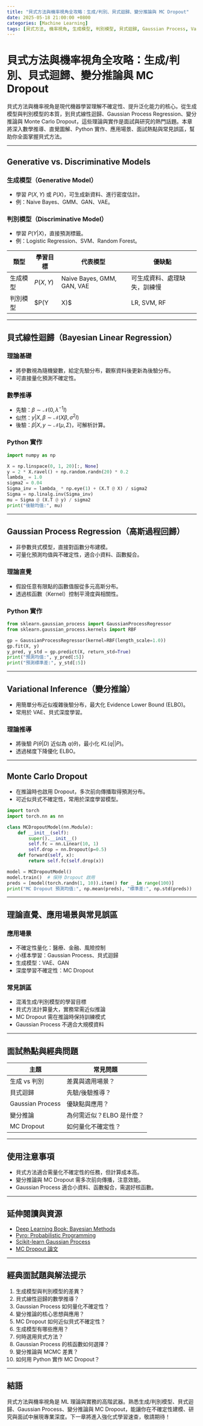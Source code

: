 ```yaml
---
title: "貝式方法與機率視角全攻略：生成/判別、貝式迴歸、變分推論與 MC Dropout"
date: 2025-05-18 21:00:00 +0800
categories: [Machine Learning]
tags: [貝式方法, 機率視角, 生成模型, 判別模型, 貝式迴歸, Gaussian Process, Variational Inference, Monte Carlo Dropout]
---
```


# 貝式方法與機率視角全攻略：生成/判別、貝式迴歸、變分推論與 MC Dropout

貝式方法與機率視角是現代機器學習理解不確定性、提升泛化能力的核心。從生成模型與判別模型的本質，到貝式線性迴歸、Gaussian Process Regression、變分推論與 Monte Carlo Dropout，這些理論與實作是面試與研究的熱門話題。本章將深入數學推導、直覺圖解、Python 實作、應用場景、面試熱點與常見誤區，幫助你全面掌握貝式方法。

---

## Generative vs. Discriminative Models

### 生成模型（Generative Model）

- 學習 $P(X, Y)$ 或 $P(X)$，可生成新資料、進行密度估計。
- 例：Naive Bayes、GMM、GAN、VAE。

### 判別模型（Discriminative Model）

- 學習 $P(Y|X)$，直接預測標籤。
- 例：Logistic Regression、SVM、Random Forest。

| 類型     | 學習目標  | 代表模型                   | 優缺點                       |
| -------- | --------- | -------------------------- | ---------------------------- |
| 生成模型 | $P(X, Y)$ | Naive Bayes, GMM, GAN, VAE | 可生成資料、處理缺失，訓練慢 |
| 判別模型 | $P(Y      | X)$                        | LR, SVM, RF                  | 預測準確、訓練快 |

---

## 貝式線性迴歸（Bayesian Linear Regression）

### 理論基礎

- 將參數視為隨機變數，給定先驗分布，觀察資料後更新為後驗分布。
- 可直接量化預測不確定性。

### 數學推導

- 先驗：$\beta \sim \mathcal{N}(0, \lambda^{-1}I)$
- 似然：$y|X, \beta \sim \mathcal{N}(X\beta, \sigma^2I)$
- 後驗：$\beta|X, y \sim \mathcal{N}(\mu, \Sigma)$，可解析計算。

### Python 實作

```python
import numpy as np

X = np.linspace(0, 1, 20)[:, None]
y = 2 * X.ravel() + np.random.randn(20) * 0.2
lambda_ = 1.0
sigma2 = 0.04
Sigma_inv = lambda_ * np.eye(1) + (X.T @ X) / sigma2
Sigma = np.linalg.inv(Sigma_inv)
mu = Sigma @ (X.T @ y) / sigma2
print("後驗均值:", mu)
```

---

## Gaussian Process Regression（高斯過程回歸）

- 非參數貝式模型，直接對函數分布建模。
- 可量化預測均值與不確定性，適合小資料、函數擬合。

### 理論直覺

- 假設任意有限點的函數值服從多元高斯分布。
- 透過核函數（Kernel）控制平滑度與相關性。

### Python 實作

```python
from sklearn.gaussian_process import GaussianProcessRegressor
from sklearn.gaussian_process.kernels import RBF

gp = GaussianProcessRegressor(kernel=RBF(length_scale=1.0))
gp.fit(X, y)
y_pred, y_std = gp.predict(X, return_std=True)
print("預測均值:", y_pred[:5])
print("預測標準差:", y_std[:5])
```

---

## Variational Inference（變分推論）

- 用簡單分布近似複雜後驗分布，最大化 Evidence Lower Bound (ELBO)。
- 常用於 VAE、貝式深度學習。

### 理論推導

- 將後驗 $P(\theta|D)$ 近似為 $q(\theta)$，最小化 $KL(q||P)$。
- 透過梯度下降優化 ELBO。

---

## Monte Carlo Dropout

- 在推論時也啟用 Dropout，多次前向傳播取得預測分布。
- 可近似貝式不確定性，常用於深度學習模型。

```python
import torch
import torch.nn as nn

class MCDropoutModel(nn.Module):
    def __init__(self):
        super().__init__()
        self.fc = nn.Linear(10, 1)
        self.drop = nn.Dropout(p=0.5)
    def forward(self, x):
        return self.fc(self.drop(x))

model = MCDropoutModel()
model.train()  # 保持 Dropout 啟用
preds = [model(torch.randn(1, 10)).item() for _ in range(100)]
print("MC Dropout 預測均值:", np.mean(preds), "標準差:", np.std(preds))
```

---

## 理論直覺、應用場景與常見誤區

### 應用場景

- 不確定性量化：醫療、金融、風險控制
- 小樣本學習：Gaussian Process、貝式迴歸
- 生成模型：VAE、GAN
- 深度學習不確定性：MC Dropout

### 常見誤區

- 混淆生成/判別模型的學習目標
- 貝式方法計算量大，實務常需近似推論
- MC Dropout 需在推論時保持訓練模式
- Gaussian Process 不適合大規模資料

---

## 面試熱點與經典問題

| 主題             | 常見問題                  |
| ---------------- | ------------------------- |
| 生成 vs 判別     | 差異與適用場景？          |
| 貝式迴歸         | 先驗/後驗推導？           |
| Gaussian Process | 優缺點與應用？            |
| 變分推論         | 為何需近似？ELBO 是什麼？ |
| MC Dropout       | 如何量化不確定性？        |

---

## 使用注意事項

* 貝式方法適合需量化不確定性的任務，但計算成本高。
* 變分推論與 MC Dropout 需多次前向傳播，注意效能。
* Gaussian Process 適合小資料、函數擬合，需選好核函數。

---

## 延伸閱讀與資源

* [Deep Learning Book: Bayesian Methods](https://www.deeplearningbook.org/contents/probabilistic.html)
* [Pyro: Probabilistic Programming](https://pyro.ai/)
* [Scikit-learn Gaussian Process](https://scikit-learn.org/stable/modules/gaussian_process.html)
* [MC Dropout 論文](https://arxiv.org/abs/1506.02142)

---

## 經典面試題與解法提示

1. 生成模型與判別模型的差異？
2. 貝式線性迴歸的數學推導？
3. Gaussian Process 如何量化不確定性？
4. 變分推論的核心思想與應用？
5. MC Dropout 如何近似貝式不確定性？
6. 生成模型有哪些應用？
7. 何時選用貝式方法？
8. Gaussian Process 的核函數如何選擇？
9. 變分推論與 MCMC 差異？
10. 如何用 Python 實作 MC Dropout？

---

## 結語

貝式方法與機率視角是 ML 理論與實務的高階武器。熟悉生成/判別模型、貝式迴歸、Gaussian Process、變分推論與 MC Dropout，能讓你在不確定性建模、研究與面試中展現專業深度。下一章將進入強化式學習速查，敬請期待！

